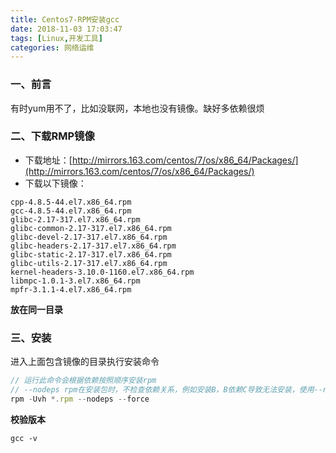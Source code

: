 ```yaml
---
title: Centos7-RPM安装gcc
date: 2018-11-03 17:03:47
tags: [Linux,开发工具]
categories: 网络运维
---
```


### 一、前言
有时yum用不了，比如没联网，本地也没有镜像。缺好多依赖很烦

### 二、下载RMP镜像
+ 下载地址：[http://mirrors.163.com/centos/7/os/x86_64/Packages/](http://mirrors.163.com/centos/7/os/x86_64/Packages/)
+ 下载以下镜像：
```
cpp-4.8.5-44.el7.x86_64.rpm
gcc-4.8.5-44.el7.x86_64.rpm
glibc-2.17-317.el7.x86_64.rpm
glibc-common-2.17-317.el7.x86_64.rpm
glibc-devel-2.17-317.el7.x86_64.rpm
glibc-headers-2.17-317.el7.x86_64.rpm
glibc-static-2.17-317.el7.x86_64.rpm
glibc-utils-2.17-317.el7.x86_64.rpm
kernel-headers-3.10.0-1160.el7.x86_64.rpm
libmpc-1.0.1-3.el7.x86_64.rpm
mpfr-3.1.1-4.el7.x86_64.rpm

```
**放在同一目录**

### 三、安装
进入上面包含镜像的目录执行安装命令
```js
// 运行此命令会根据依赖按照顺序安装rpm
// --nodeps rpm在安装包时，不检查依赖关系，例如安装B，B依赖C导致无法安装，使用--nodeps就可以安装成功 
rpm -Uvh *.rpm --nodeps --force
```

**校验版本**
```
gcc -v
```
